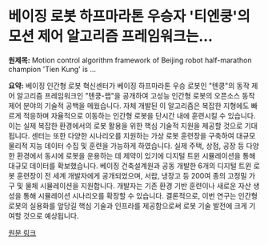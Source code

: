 # 베이징 로봇 하프마라톤 우승자 '티엔쿵'의 모션 제어 알고리즘 프레임워크는…

**원제목:** Motion control algorithm framework of Beijing robot half-marathon champion 'Tien Kung' is ...

**요약:** 베이징 인간형 로봇 혁신센터가 베이징 하프마라톤 우승 로봇인 "톈쿵"의 동작 제어 알고리즘 프레임워크인 "톈쿵-랩"을 공개하여 고성능 인간형 로봇의 오픈소스 동작 제어 분야의 기술적 공백을 메웠습니다.  자체 개발된 이 알고리즘은 복잡한 지형에도 빠르게 적응하며 자율적으로 이동하는 인간형 로봇을 단시간 내에 훈련시킬 수 있습니다.  이는 실제 복잡한 환경에서의 로봇 활용을 위한 핵심 기술적 지원을 제공할 것으로 기대됩니다.  센터는 또한 다양한 시나리오를 지원하는 가상 로봇 훈련장을 구축하여 대규모 물리적 지능 데이터 수집 및 훈련을 가능하게 하였습니다.  실제 주택, 상점, 공장 등 다양한 환경에서 동시에 로봇을 운용하는 데 제약이 있기에 디지털 트윈 시뮬레이션을 통해 대규모 데이터를 확보했습니다.  베이징 건축설계원과 공동 개발한 6개의 디지털 트윈 로봇 훈련장이 전 세계 개발자에게 공개되었으며, 서랍, 냉장고 등 200여 종의 고정밀 가구 및 물체 시뮬레이션을 지원합니다.  개발자는 기존 환경 기반 훈련이나 새로운 자산 생성을 통해 시뮬레이션 시나리오를 확장할 수 있습니다.  결론적으로, 이번 연구는 인간형 로봇의 실용화를 앞당길 핵심 기술과 인프라를 제공함으로써 로봇 기술 발전에 크게 기여할 것으로 예상됩니다.

[원문 링크](https://www.globaltimes.cn/page/202507/1339015.shtml)
